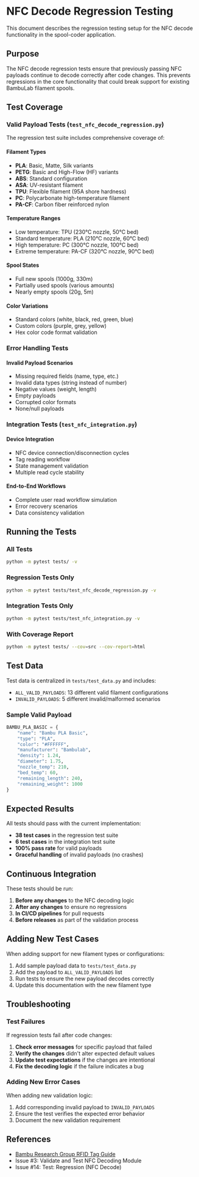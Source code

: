 # NFC Decode Regression Testing

This document describes the regression testing setup for the NFC decode functionality in the spool-coder application.

## Purpose

The NFC decode regression tests ensure that previously passing NFC payloads continue to decode correctly after code changes. This prevents regressions in the core functionality that could break support for existing BambuLab filament spools.

## Test Coverage

### Valid Payload Tests (`test_nfc_decode_regression.py`)

The regression test suite includes comprehensive coverage of:

#### Filament Types
- **PLA**: Basic, Matte, Silk variants
- **PETG**: Basic and High-Flow (HF) variants  
- **ABS**: Standard configuration
- **ASA**: UV-resistant filament
- **TPU**: Flexible filament (95A shore hardness)
- **PC**: Polycarbonate high-temperature filament
- **PA-CF**: Carbon fiber reinforced nylon

#### Temperature Ranges
- Low temperature: TPU (230°C nozzle, 50°C bed)
- Standard temperature: PLA (210°C nozzle, 60°C bed)  
- High temperature: PC (300°C nozzle, 100°C bed)
- Extreme temperature: PA-CF (320°C nozzle, 90°C bed)

#### Spool States
- Full new spools (1000g, 330m)
- Partially used spools (various amounts)
- Nearly empty spools (20g, 5m)

#### Color Variations
- Standard colors (white, black, red, green, blue)
- Custom colors (purple, grey, yellow)
- Hex color code format validation

### Error Handling Tests

#### Invalid Payload Scenarios
- Missing required fields (name, type, etc.)
- Invalid data types (string instead of number)
- Negative values (weight, length)
- Empty payloads
- Corrupted color formats
- None/null payloads

### Integration Tests (`test_nfc_integration.py`)

#### Device Integration
- NFC device connection/disconnection cycles
- Tag reading workflow
- State management validation
- Multiple read cycle stability

#### End-to-End Workflows
- Complete user read workflow simulation
- Error recovery scenarios
- Data consistency validation

## Running the Tests

### All Tests
```bash
python -m pytest tests/ -v
```

### Regression Tests Only
```bash
python -m pytest tests/test_nfc_decode_regression.py -v
```

### Integration Tests Only
```bash
python -m pytest tests/test_nfc_integration.py -v
```

### With Coverage Report
```bash
python -m pytest tests/ --cov=src --cov-report=html
```

## Test Data

Test data is centralized in `tests/test_data.py` and includes:

- `ALL_VALID_PAYLOADS`: 13 different valid filament configurations
- `INVALID_PAYLOADS`: 5 different invalid/malformed scenarios

### Sample Valid Payload
```python
BAMBU_PLA_BASIC = {
    "name": "Bambu PLA Basic",
    "type": "PLA", 
    "color": "#FFFFFF",
    "manufacturer": "Bambulab",
    "density": 1.24,
    "diameter": 1.75,
    "nozzle_temp": 210,
    "bed_temp": 60,
    "remaining_length": 240,
    "remaining_weight": 1000
}
```

## Expected Results

All tests should pass with the current implementation:

- **38 test cases** in the regression test suite
- **6 test cases** in the integration test suite  
- **100% pass rate** for valid payloads
- **Graceful handling** of invalid payloads (no crashes)

## Continuous Integration

These tests should be run:

1. **Before any changes** to the NFC decoding logic
2. **After any changes** to ensure no regressions
3. **In CI/CD pipelines** for pull requests
4. **Before releases** as part of the validation process

## Adding New Test Cases

When adding support for new filament types or configurations:

1. Add sample payload data to `tests/test_data.py`
2. Add the payload to `ALL_VALID_PAYLOADS` list
3. Run tests to ensure the new payload decodes correctly
4. Update this documentation with the new filament type

## Troubleshooting

### Test Failures
If regression tests fail after code changes:

1. **Check error messages** for specific payload that failed
2. **Verify the changes** didn't alter expected default values
3. **Update test expectations** if the changes are intentional
4. **Fix the decoding logic** if the failure indicates a bug

### Adding New Error Cases
When adding new validation logic:

1. Add corresponding invalid payload to `INVALID_PAYLOADS`
2. Ensure the test verifies the expected error behavior
3. Document the new validation requirement

## References

- [Bambu Research Group RFID Tag Guide](https://github.com/Bambu-Research-Group/RFID-Tag-Guide)
- Issue #3: Validate and Test NFC Decoding Module
- Issue #14: Test: Regression (NFC Decode)